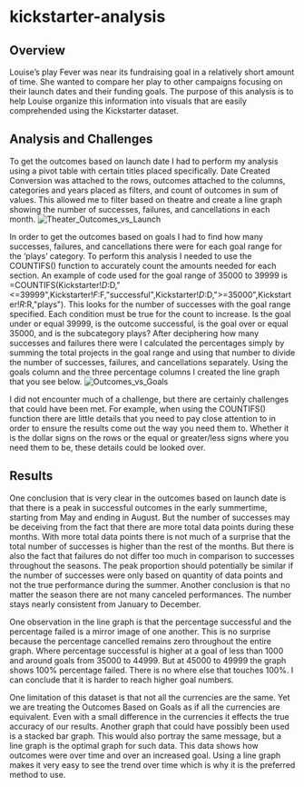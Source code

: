 # kickstarter-analysis 

## Overview
Louise’s play Fever was near its fundraising goal in a relatively short amount of time. She wanted to compare her play to other campaigns focusing on their launch dates and their funding goals. The purpose of this analysis is to help Louise organize this information into visuals that are easily comprehended using the Kickstarter dataset.

## Analysis and Challenges
To get the outcomes based on launch date I had to perform my analysis using a pivot table with certain titles placed specifically. Date Created Conversion was attached to the rows, outcomes attached to the columns, categories and years placed as filters, and count of outcomes in sum of values. This allowed me to filter based on theatre and create a line graph showing the number of successes, failures, and cancellations in each month.
![Theater_Outcomes_vs_Launch](https://user-images.githubusercontent.com/96452277/148588993-f83fad0f-00d2-4470-95a5-fb272fcbe2d9.png)

In order to get the outcomes based on goals I had to find how many successes, failures, and cancellations there were for each goal range for the ‘plays’ category. To perform this analysis I needed to use the COUNTIFS() function to accurately count the amounts needed for each section. An example of code used for the goal range of 35000 to 39999 is =COUNTIFS(Kickstarter!$D:$D,"<=39999",Kickstarter!$F:$F,"successful",Kickstarter!$D:$D,">=35000",Kickstarter!$R:$R,"plays"). This looks for the number of successes with the goal range specified. Each condition must be true for the count to increase. Is the goal under or equal 39999, is the outcome successful, is the goal over or equal 35000, and is the subcategory plays? After deciphering how many successes and failures there were I calculated the percentages simply by summing the total projects in the goal range and using that number to divide the number of successes, failures, and cancellations separately. Using the goals column and the three percentage columns I created the line graph that you see below.
![Outcomes_vs_Goals](https://user-images.githubusercontent.com/96452277/148589067-52754fdc-5c6f-4cb4-9b92-8f51f7afc2b4.png)

I did not encounter much of a challenge, but there are certainly challenges that could have been met. For example, when using the COUNTIFS() function there are little details that you need to pay close attention to in order to ensure the results come out the way you need them to. Whether it is the dollar signs on the rows or the equal or greater/less signs where you need them to be, these details could be looked over. 

## Results
One conclusion that is very clear in the outcomes based on launch date is that there is a peak in successful outcomes in the early summertime, starting from May and ending in August. But the number of successes may be deceiving from the fact that there are more total data points during these months. With more total data points there is not much of a surprise that the total number of successes is higher than the rest of the months. But there is also the fact that failures do not differ too much in comparison to successes throughout the seasons. The peak proportion should potentially be similar if the number of successes were only based on quantity of data points and not the true performance during the summer. Another conclusion is that no matter the season there are not many canceled performances. The number stays nearly consistent from January to December.

One observation in the line graph is that the percentage successful and the percentage failed is a mirror image of one another. This is no surprise because the percentage cancelled remains zero throughout the entire graph. Where percentage successful is higher at a goal of less than 1000 and around goals from 35000 to 44999. But at 45000 to 49999 the graph shows 100% percentage failed. There is no where else that touches 100%. I can conclude that it is harder to reach higher goal numbers. 

One limitation of this dataset is that not all the currencies are the same. Yet we are treating the Outcomes Based on Goals as if all the currencies are equivalent. Even with a small difference in the currencies it effects the true accuracy of our results. Another graph that could have possibly been used is a stacked bar graph. This would also portray the same message, but a line graph is the optimal graph for such data. This data shows how outcomes were over time and over an increased goal. Using a line graph makes it very easy to see the trend over time which is why it is the preferred method to use. 

